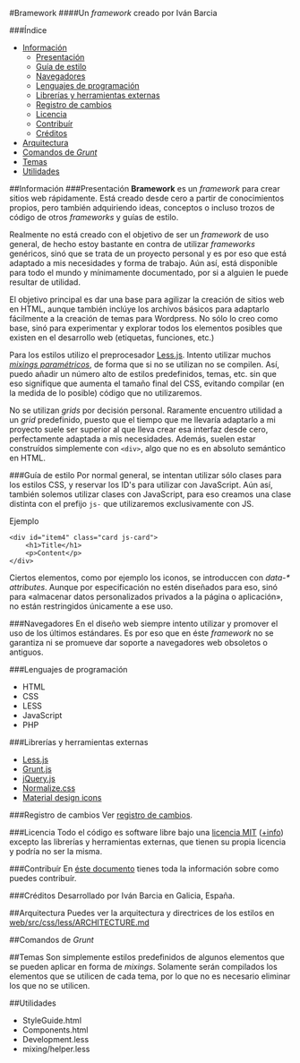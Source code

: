 #Bramework
####Un *framework* creado por Iván Barcia

###Índice
* [Información](#informacion)
    * [Presentación](#presentacion)
    * [Guía de estilo](#guia-de-estilo)
    * [Navegadores](#navegadores)
    * [Lenguajes de programación](#lenguajes-de-programacion)
    * [Librerías y herramientas externas](#librerias-y-herramientas-externas)
    * [Registro de cambios](#registro-de-cambios)
    * [Licencia](#licencia)
    * [Contribuír](#contribuir)
    * [Créditos](#creditos)
* [Arquitectura](#arquitectura)
* [Comandos de *Grunt*](#comandos-de-grunt)
* [Temas](#temas)
* [Utilidades](#utilidades)

##Información
###Presentación
**Bramework** es un *framework* para crear sitios web rápidamente. Está creado desde cero a partir de conocimientos propios, pero también adquiriendo ideas, conceptos o incluso trozos de código de otros *frameworks* y guías de estilo.

Realmente no está creado con el objetivo de ser un *framework* de uso general, de hecho estoy bastante en contra de utilizar *frameworks* genéricos, sinó que se trata de un proyecto personal y es por eso que está adaptado a mis necesidades y forma de trabajo. Aún así, está disponible para todo el mundo y mínimamente documentado, por si a alguien le puede resultar de utilidad.

El objetivo principal es dar una base para agilizar la creación de sitios web en HTML, aunque también inclúye los archivos básicos para adaptarlo fácilmente a la creación de temas para Wordpress. No sólo lo creo como base, sinó para experimentar y explorar todos los elementos posibles que existen en el desarrollo web (etiquetas, funciones, etc.)

Para los estilos utilizo el preprocesador [Less.js](http://lesscss.org/). Intento utilizar muchos [*mixings paramétricos*](http://lesscss.org/features/#mixins-feature), de forma que si no se utilizan no se compilen. Así, puedo añadir un número alto de estilos predefinidos, temas, etc. sin que eso signifique que aumenta el tamaño final del CSS, evitando compilar (en la medida de lo posible) código que no utilizaremos.

No se utilizan *grids* por decisión personal. Raramente encuentro utilidad a un *grid* predefinido, puesto que el tiempo que me llevaría adaptarlo a mi proyecto suele ser superior al que lleva crear esa interfaz desde cero, perfectamente adaptada a mis necesidades. Además, suelen estar construídos simplemente con `<div>`, algo que no es en absoluto semántico en HTML.

###Guía de estilo
Por normal general, se intentan utilizar sólo clases para los estilos CSS, y reservar los ID's para utilizar con JavaScript. Aún así, también solemos utilizar clases con JavaScript, para eso creamos una clase distinta con el prefijo `js-` que utilizaremos exclusivamente con JS.

Ejemplo
```
<div id="item4" class="card js-card">
    <h1>Title</h1>
    <p>Content</p>
</div>
```
Ciertos elementos, como por ejemplo los iconos, se introduccen con _data-* attributes_. Aunque por especificación no estén diseñados para eso, sinó para «almacenar datos personalizados privados a la página o aplicación», no están restringidos únicamente a ese uso.

###Navegadores
En el diseño web siempre intento utilizar y promover el uso de los últimos estándares. Es por eso que en éste *framework* no se garantiza ni se promueve dar soporte a navegadores web obsoletos o antiguos.

###Lenguajes de programación
* HTML
* CSS
* LESS
* JavaScript
* PHP

###Librerías y herramientas externas
* [Less.js](http://lesscss.org/)
* [Grunt.js](http://gruntjs.com/)
* [jQuery.js](http://jquery.com/)
* [Normalize.css](http://necolas.github.io/normalize.css/)
* [Material design icons](https://github.com/google/material-design-icons)

###Registro de cambios
Ver [registro de cambios](CHANGELOG.md).

###Licencia
Todo el código es software libre bajo una [licencia MIT](LICENSE.md) ([+info](http://es.wikipedia.org/wiki/Licencia_MIT)) excepto las librerías y herramientas externas, que tienen su propia licencia y podría no ser la misma.

###Contribuír
En [éste documento](CONTRIBUTING.md) tienes toda la información sobre como puedes contribuír.

###Créditos
Desarrollado por Iván Barcia en Galicia, España.

##Arquitectura
Puedes ver la arquitectura y directrices de los estilos en [web/src/css/less/ARCHITECTURE.md](web/src/css/less/ARCHITECTURE.md)

##Comandos de *Grunt*


##Temas
Son simplemente estilos predefinidos de algunos elementos que se pueden aplicar en forma de *mixings*.
Solamente serán compilados los elementos que se utilicen de cada tema, por lo que no es necesario eliminar los que no se utilicen.


##Utilidades
* StyleGuide.html
* Components.html
* Development.less
* mixing/helper.less